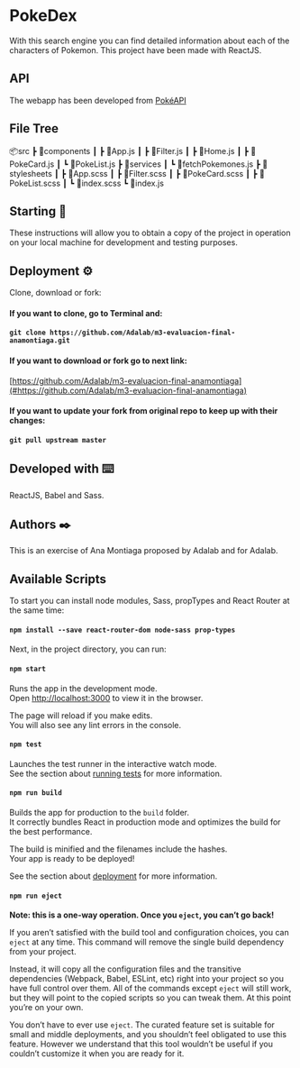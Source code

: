 # PokeDex

With this search engine you can find detailed information about each of the characters of Pokemon.
This project have been made with ReactJS.

## API

The webapp has been developed from [PokéAPI](#https://pokeapi.co)

## File Tree

📦src
 ┣ 📂components
 ┃ ┣ 📜App.js
 ┃ ┣ 📜Filter.js
 ┃ ┣ 📜Home.js
 ┃ ┣ 📜PokeCard.js
 ┃ ┗ 📜PokeList.js
 ┣ 📂services
 ┃ ┗ 📜fetchPokemones.js
 ┣ 📂stylesheets
 ┃ ┣ 📜App.scss
 ┃ ┣ 📜Filter.scss
 ┃ ┣ 📜PokeCard.scss
 ┃ ┣ 📜PokeList.scss
 ┃ ┗ 📜index.scss
 ┗ 📜index.js

## Starting 🚀 

These instructions will allow you to obtain a copy of the project in operation on your local machine for development and testing purposes.

## Deployment ⚙️

Clone, download or fork: 
  
  #### If you want to clone, go to Terminal and:
   ####  `git clone https://github.com/Adalab/m3-evaluacion-final-anamontiaga.git`
  
  #### If you want to download or fork go to next link:
   [https://github.com/Adalab/m3-evaluacion-final-anamontiaga](#https://github.com/Adalab/m3-evaluacion-final-anamontiaga)

  #### If you want to update your fork from original repo to keep up with their changes:
  #### `git pull upstream master`
  
  
## Developed with ⌨️

ReactJS, Babel and Sass.

## Authors ✒️

This is an exercise of Ana Montiaga proposed by Adalab and for Adalab.

## Available Scripts

To start you can install node modules, Sass, propTypes and React Router at the same time:

#### `npm install --save react-router-dom node-sass prop-types`

Next, in the project directory, you can run:

#### `npm start`

Runs the app in the development mode.<br>
Open [http://localhost:3000](http://localhost:3000) to view it in the browser.

The page will reload if you make edits.<br>
You will also see any lint errors in the console.

#### `npm test`

Launches the test runner in the interactive watch mode.<br>
See the section about [running tests](https://facebook.github.io/create-react-app/docs/running-tests) for more information.

#### `npm run build`

Builds the app for production to the `build` folder.<br>
It correctly bundles React in production mode and optimizes the build for the best performance.

The build is minified and the filenames include the hashes.<br>
Your app is ready to be deployed!

See the section about [deployment](https://facebook.github.io/create-react-app/docs/deployment) for more information.

#### `npm run eject`

**Note: this is a one-way operation. Once you `eject`, you can’t go back!**

If you aren’t satisfied with the build tool and configuration choices, you can `eject` at any time. This command will remove the single build dependency from your project.

Instead, it will copy all the configuration files and the transitive dependencies (Webpack, Babel, ESLint, etc) right into your project so you have full control over them. All of the commands except `eject` will still work, but they will point to the copied scripts so you can tweak them. At this point you’re on your own.

You don’t have to ever use `eject`. The curated feature set is suitable for small and middle deployments, and you shouldn’t feel obligated to use this feature. However we understand that this tool wouldn’t be useful if you couldn’t customize it when you are ready for it.

